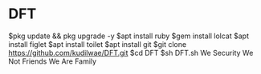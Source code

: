 # DFT
$pkg update && pkg upgrade -y
$apt install ruby
$gem install lolcat
$apt install figlet
$apt install toilet
$apt install git
$git clone https://github.com/kudilwae/DFT.git
$cd DFT
$sh DFT.sh
We Security We Not Friends We Are Family

